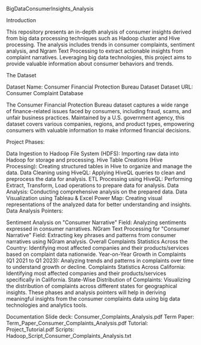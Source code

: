 BigDataConsumerInsights_Analysis

Introduction

This repository presents an in-depth analysis of consumer insights derived from big data processing techniques such as Hadoop cluster and Hive processing. The analysis includes trends in consumer complaints, sentiment analysis, and Ngram Text Processing to extract actionable insights from complaint narratives. Leveraging big data technologies, this project aims to provide valuable information about consumer behaviors and trends.

The Dataset

Dataset Name: Consumer Financial Protection Bureau Dataset
Dataset URL: Consumer Complaint Database

The Consumer Financial Protection Bureau dataset captures a wide range of finance-related issues faced by consumers, including fraud, scams, and unfair business practices. Maintained by a U.S. government agency, this dataset covers various companies, regions, and product types, empowering consumers with valuable information to make informed financial decisions.

Project Phases:

Data Ingestion to Hadoop File System (HDFS):
Importing raw data into Hadoop for storage and processing.
Hive Table Creations (Hive Processing):
Creating structured tables in Hive to organize and manage the data.
Data Cleaning using HiveQL:
Applying HiveQL queries to clean and preprocess the data for analysis.
ETL Processing using HiveQL:
Performing Extract, Transform, Load operations to prepare data for analysis.
Data Analysis:
Conducting comprehensive analysis on the prepared data.
Data Visualization using Tableau & Excel Power Map:
Creating visual representations of the analyzed data for better understanding and insights.
Data Analysis Pointers:

Sentiment Analysis on "Consumer Narrative" Field: Analyzing sentiments expressed in consumer narratives.
NGram Text Processing for "Consumer Narrative" Field: Extracting key phrases and patterns from consumer narratives using NGram analysis.
Overall Complaints Statistics Across the Country:
Identifying most affected companies and their products/services based on complaint data nationwide.
Year-on-Year Growth in Complaints (Q1 2021 to Q1 2023):
Analyzing trends and patterns in complaints over time to understand growth or decline.
Complaints Statistics Across California:
Identifying most affected companies and their products/services specifically in California.
State-Wise Distribution of Complaints:
Visualizing the distribution of complaints across different states for geographical insights.
These phases and analysis pointers will help in deriving meaningful insights from the consumer complaints data using big data technologies and analytics tools.

Documentation
Slide deck: Consumer_Complaints_Analysis.pdf
Term Paper: Term_Paper_Consumer_Complaints_Analysis.pdf
Tutorial: Project_Tutorial.pdf
Scripts: Hadoop_Script_Consumer_Complaints_Analysis.txt
